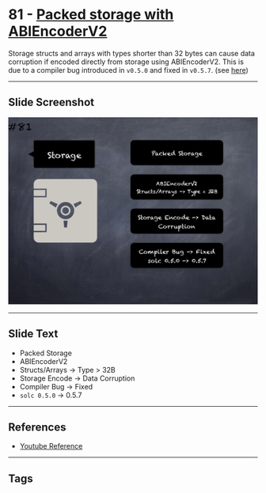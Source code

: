 # 81 - [Packed storage with ABIEncoderV2](Packed%20storage%20with%20ABIEncoderV2.md)
Storage structs and arrays with types shorter than 32 bytes can cause data corruption if encoded directly from storage using ABIEncoderV2. This is due to a compiler bug introduced in `v0.5.0` and fixed in `v0.5.7`. (see [here](https://docs.soliditylang.org/en/v0.8.9/bugs.html))
___
## Slide Screenshot
![081.png](../../images/4.%20Pitfalls%20and%20Best%20Practices%20101/081.png)
___
## Slide Text
- Packed Storage
- ABIEncoderV2
- Structs/Arrays -> Type > 32B
- Storage Encode -> Data Corruption
- Compiler Bug -> Fixed
- `solc 0.5.0` -> 0.5.7
___
## References
- [Youtube Reference](https://www.youtube.com/watch?v=vyWLO5Dlg50)
___
## Tags